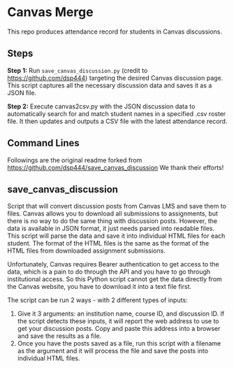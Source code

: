 # Canvas Merge

This repo produces attendance record for students in Canvas discussions. 

## Steps
**Step 1:**
Run `save_canvas_discussion.py` (credit to https://github.com/dsp444) targeting the desired Canvas discussion page. This script captures all the necessary discussion data and saves it as a JSON file. 

**Step 2:**
Execute canvas2csv.py with the JSON discussion data to automatically search for and match student names in a specified .csv roster file. It then updates and outputs a CSV file with the latest attendance record.

## Command Lines



Followings are the original readme forked from https://github.com/dsp444/save_canvas_discussion We thank their efforts!

## save_canvas_discussion
Script that will convert discussion posts from Canvas LMS and save them to files. Canvas allows you to download all submissions to assignments, but there is no way to do the same thing with discussion posts.  However, the data is available in JSON format, it just needs parsed into readable files.  This script will parse the data and save it into individual HTML files for each student.  The format of the HTML files is the same as the format of the HTML files from downloaded assignment submissions.

Unfortunately, Canvas requires Bearer authentication to get access to the data, which is a pain to do through the API and you have to go through institutional access.  So this Python script cannot get the data directly from the Canvas website, you have to download it into a text file first.

The script can be run 2 ways - with 2 different types of inputs:
   1) Give it 3 arguments: an institution name, course ID, and discussion ID.  If the script detects these inputs, it will report the web address to use to get your discussion posts. Copy and paste this address into a browser and save the results as a file.
   2) Once you have the posts saved as a file, run this script with a filename as the argument and it will process the file and save the posts into individual HTML files.
